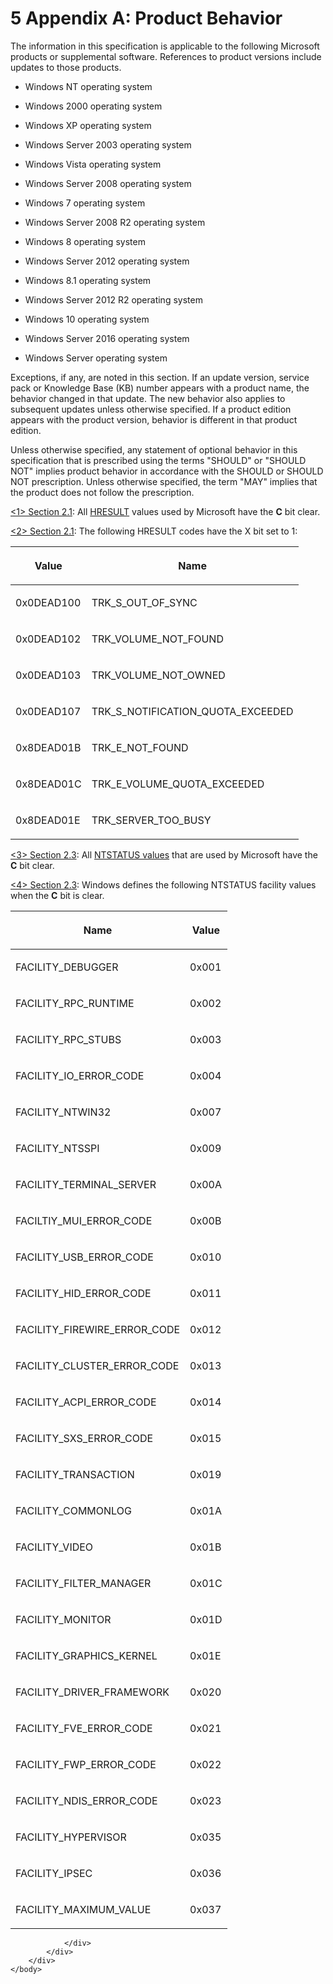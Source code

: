 <html dir="LTR" xmlns:mshelp="http://msdn.microsoft.com/mshelp" xmlns:ddue="http://ddue.schemas.microsoft.com/authoring/2003/5" xmlns:xlink="http://www.w3.org/1999/xlink" xmlns:tool="http://www.microsoft.com/tooltip">
    <head>
        <meta http-equiv="Content-Type" content="text/html; CHARSET=utf-8"></meta>
        <meta name="save" content="history"></meta>
        <title>5 Appendix A: Product Behavior</title>
        <xml>
            <mshelp:toctitle title="5 Appendix A: Product Behavior"></mshelp:toctitle>
            <mshelp:rltitle title="[MS-ERREF]: Appendix A: Product Behavior"></mshelp:rltitle>
            <mshelp:keyword index="A" term="1714a7aa-8e53-4076-8f8d-75073b780a41"></mshelp:keyword>
            <mshelp:attr name="DCSext.ContentType" value="open specification"></mshelp:attr>
            <mshelp:attr name="AssetID" value="1714a7aa-8e53-4076-8f8d-75073b780a41"></mshelp:attr>
            <mshelp:attr name="TopicType" value="kbRef"></mshelp:attr>
            <mshelp:attr name="DCSext.Title" value="[MS-ERREF]: Appendix A: Product Behavior" />
        </xml>
    </head>
    <body>
        <div id="header">
            <h1 class="heading">5 Appendix A: Product Behavior</h1>
        </div>
        <div id="mainSection">
            <div id="mainBody">
                <div id="allHistory" class="saveHistory"></div>
                <div id="sectionSection0" class="section" name="collapseableSection">
                    

<p>The information in this specification is applicable to the
following Microsoft products or supplemental software. References to product
versions include updates to those products.</p>

<ul><li><p><span><span> 
</span></span>Windows NT operating system</p>

</li><li><p><span><span> 
</span></span>Windows 2000 operating system</p>

</li><li><p><span><span> 
</span></span>Windows XP operating system</p>

</li><li><p><span><span> 
</span></span>Windows Server 2003 operating system</p>

</li><li><p><span><span> 
</span></span>Windows Vista operating system</p>

</li><li><p><span><span> 
</span></span>Windows Server 2008 operating system</p>

</li><li><p><span><span> 
</span></span>Windows 7 operating system</p>

</li><li><p><span><span> 
</span></span>Windows Server 2008 R2 operating system</p>

</li><li><p><span><span> 
</span></span>Windows 8 operating system</p>

</li><li><p><span><span> 
</span></span>Windows Server 2012 operating system</p>

</li><li><p><span><span> 
</span></span>Windows 8.1 operating system</p>

</li><li><p><span><span> 
</span></span>Windows Server 2012 R2 operating system</p>

</li><li><p><span><span> 
</span></span>Windows 10 operating system</p>

</li><li><p><span><span> 
</span></span>Windows Server 2016 operating system </p>

</li><li><p><span><span> 
</span></span>Windows Server operating system </p>

</li></ul><p>Exceptions, if any, are noted in this section. If an update
version, service pack or Knowledge Base (KB) number appears with a product
name, the behavior changed in that update. The new behavior also applies to
subsequent updates unless otherwise specified. If a product edition appears
with the product version, behavior is different in that product edition.</p>

<p>Unless otherwise specified, any statement of optional
behavior in this specification that is prescribed using the terms
&quot;SHOULD&quot; or &quot;SHOULD NOT&quot; implies product behavior in
accordance with the SHOULD or SHOULD NOT prescription. Unless otherwise specified,
the term &quot;MAY&quot; implies that the product does not follow the
prescription.</p>

<p><a id="Appendix_A_1"></a><a href="0642cb2f-2075-4469-918c-4441e69c548a.html#Appendix_A_Target_1">&lt;1&gt;
Section 2.1</a>: All <a href="6b46e050-0761-44b1-858b-9b37a74ca32e.html#gt_799103ab-b3cb-4eab-8c55-322821b2b235">HRESULT</a>
values used by Microsoft have the <b>C</b> bit clear.</p>

<p><a id="Appendix_A_2"></a><a href="0642cb2f-2075-4469-918c-4441e69c548a.html#Appendix_A_Target_2">&lt;2&gt;
Section 2.1</a>: The following HRESULT codes have the X bit set to 1:</p>

<table>
 <thead>
  <tr>
   <th>
   <p>Value</p>
   </th>
   <th>
   <p>Name</p>
   </th>
  </tr>
 </thead>
 <tr>
  <td>
  <p>0x0DEAD100</p>
  </td>
  <td>
  <p>TRK_S_OUT_OF_SYNC</p>
  </td>
 </tr>
 <tr>
  <td>
  <p>0x0DEAD102</p>
  </td>
  <td>
  <p>TRK_VOLUME_NOT_FOUND</p>
  </td>
 </tr>
 <tr>
  <td>
  <p>0x0DEAD103</p>
  </td>
  <td>
  <p>TRK_VOLUME_NOT_OWNED</p>
  </td>
 </tr>
 <tr>
  <td>
  <p>0x0DEAD107</p>
  </td>
  <td>
  <p>TRK_S_NOTIFICATION_QUOTA_EXCEEDED</p>
  </td>
 </tr>
 <tr>
  <td>
  <p>0x8DEAD01B</p>
  </td>
  <td>
  <p>TRK_E_NOT_FOUND</p>
  </td>
 </tr>
 <tr>
  <td>
  <p>0x8DEAD01C</p>
  </td>
  <td>
  <p>TRK_E_VOLUME_QUOTA_EXCEEDED</p>
  </td>
 </tr>
 <tr>
  <td>
  <p>0x8DEAD01E</p>
  </td>
  <td>
  <p>TRK_SERVER_TOO_BUSY</p>
  </td>
 </tr>
</table>

<p><a id="Appendix_A_3"></a><a href="87fba13e-bf06-450e-83b1-9241dc81e781.html#Appendix_A_Target_3">&lt;3&gt;
Section 2.3</a>: All <a href="87fba13e-bf06-450e-83b1-9241dc81e781.html">NTSTATUS
values</a> that are used by Microsoft have the <b>C</b> bit clear.</p>

<p><a id="Appendix_A_4"></a><a href="87fba13e-bf06-450e-83b1-9241dc81e781.html#Appendix_A_Target_4">&lt;4&gt;
Section 2.3</a>: Windows defines the following NTSTATUS facility values when
the <b>C</b> bit is clear.</p>

<table>
 <thead>
  <tr>
   <th>
   <p>Name</p>
   </th>
   <th>
   <p>Value</p>
   </th>
  </tr>
 </thead>
 <tr>
  <td>
  <p>FACILITY_DEBUGGER</p>
  </td>
  <td>
  <p>0x001</p>
  </td>
 </tr>
 <tr>
  <td>
  <p>FACILITY_RPC_RUNTIME</p>
  </td>
  <td>
  <p>0x002</p>
  </td>
 </tr>
 <tr>
  <td>
  <p>FACILITY_RPC_STUBS</p>
  </td>
  <td>
  <p>0x003</p>
  </td>
 </tr>
 <tr>
  <td>
  <p>FACILITY_IO_ERROR_CODE</p>
  </td>
  <td>
  <p>0x004</p>
  </td>
 </tr>
 <tr>
  <td>
  <p>FACILITY_NTWIN32</p>
  </td>
  <td>
  <p>0x007</p>
  </td>
 </tr>
 <tr>
  <td>
  <p>FACILITY_NTSSPI</p>
  </td>
  <td>
  <p>0x009</p>
  </td>
 </tr>
 <tr>
  <td>
  <p>FACILITY_TERMINAL_SERVER</p>
  </td>
  <td>
  <p>0x00A</p>
  </td>
 </tr>
 <tr>
  <td>
  <p>FACILTIY_MUI_ERROR_CODE</p>
  </td>
  <td>
  <p>0x00B</p>
  </td>
 </tr>
 <tr>
  <td>
  <p>FACILITY_USB_ERROR_CODE</p>
  </td>
  <td>
  <p>0x010</p>
  </td>
 </tr>
 <tr>
  <td>
  <p>FACILITY_HID_ERROR_CODE</p>
  </td>
  <td>
  <p>0x011</p>
  </td>
 </tr>
 <tr>
  <td>
  <p>FACILITY_FIREWIRE_ERROR_CODE</p>
  </td>
  <td>
  <p>0x012</p>
  </td>
 </tr>
 <tr>
  <td>
  <p>FACILITY_CLUSTER_ERROR_CODE</p>
  </td>
  <td>
  <p>0x013</p>
  </td>
 </tr>
 <tr>
  <td>
  <p>FACILITY_ACPI_ERROR_CODE</p>
  </td>
  <td>
  <p>0x014</p>
  </td>
 </tr>
 <tr>
  <td>
  <p>FACILITY_SXS_ERROR_CODE</p>
  </td>
  <td>
  <p>0x015</p>
  </td>
 </tr>
 <tr>
  <td>
  <p>FACILITY_TRANSACTION</p>
  </td>
  <td>
  <p>0x019</p>
  </td>
 </tr>
 <tr>
  <td>
  <p>FACILITY_COMMONLOG</p>
  </td>
  <td>
  <p>0x01A</p>
  </td>
 </tr>
 <tr>
  <td>
  <p>FACILITY_VIDEO</p>
  </td>
  <td>
  <p>0x01B</p>
  </td>
 </tr>
 <tr>
  <td>
  <p>FACILITY_FILTER_MANAGER</p>
  </td>
  <td>
  <p>0x01C</p>
  </td>
 </tr>
 <tr>
  <td>
  <p>FACILITY_MONITOR</p>
  </td>
  <td>
  <p>0x01D</p>
  </td>
 </tr>
 <tr>
  <td>
  <p>FACILITY_GRAPHICS_KERNEL</p>
  </td>
  <td>
  <p>0x01E</p>
  </td>
 </tr>
 <tr>
  <td>
  <p>FACILITY_DRIVER_FRAMEWORK</p>
  </td>
  <td>
  <p>0x020</p>
  </td>
 </tr>
 <tr>
  <td>
  <p>FACILITY_FVE_ERROR_CODE</p>
  </td>
  <td>
  <p>0x021</p>
  </td>
 </tr>
 <tr>
  <td>
  <p>FACILITY_FWP_ERROR_CODE</p>
  </td>
  <td>
  <p>0x022</p>
  </td>
 </tr>
 <tr>
  <td>
  <p>FACILITY_NDIS_ERROR_CODE</p>
  </td>
  <td>
  <p>0x023</p>
  </td>
 </tr>
 <tr>
  <td>
  <p>FACILITY_HYPERVISOR</p>
  </td>
  <td>
  <p>0x035</p>
  </td>
 </tr>
 <tr>
  <td>
  <p>FACILITY_IPSEC</p>
  </td>
  <td>
  <p>0x036</p>
  </td>
 </tr>
 <tr>
  <td>
  <p>FACILITY_MAXIMUM_VALUE</p>
  </td>
  <td>
  <p>0x037</p>
  </td>
 </tr>
</table>

<p> </p>


                </div>
            </div>
        </div>
    </body>
</html>
